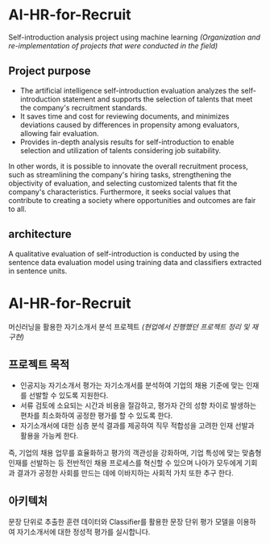 # AI-HR-for-Recruit
Self-introduction analysis project using machine learning
*(Organization and re-implementation of projects that were conducted in the field)*

## Project purpose

- The artificial intelligence self-introduction evaluation analyzes the self-introduction statement and supports the selection of talents that meet the company's recruitment standards.
- It saves time and cost for reviewing documents, and minimizes deviations caused by differences in propensity among evaluators, allowing fair evaluation.
- Provides in-depth analysis results for self-introduction to enable selection and utilization of talents considering job suitability.

In other words, it is possible to innovate the overall recruitment process, such as streamlining the company's hiring tasks, strengthening the objectivity of evaluation, and selecting customized talents that fit the company's characteristics.
Furthermore, it seeks social values ​​that contribute to creating a society where opportunities and outcomes are fair to all.

## architecture

A qualitative evaluation of self-introduction is conducted by using the sentence data evaluation model using training data and classifiers extracted in sentence units.


# AI-HR-for-Recruit
머신러닝을 활용한 자기소개서 분석 프로젝트
*(현업에서 진행했던 프로젝트 정리 및 재구현)*

## 프로젝트 목적

- 인공지능 자기소개서 평가는 자기소개서를 분석하여 기업의 채용 기준에 맞는 인재를 선발할 수 있도록 지원한다.
- 서류 검토에 소요되는 시간과 비용을 절감하고, 평가자 간의 성향 차이로 발생하는 편차를 최소화하여 공정한 평가를 할 수 있도록 한다.
- 자기소개서에 대한 심층 분석 결과를 제공하여 직무 적합성을 고려한 인재 선발과 활용을 가능케 한다.

즉, 기업의 채용 업무를 효율화하고 평가의 객관성을 강화하며, 기업 특성에 맞는 맞춤형 인재를 선발하는 등 전반적인 채용 프로세스를 혁신할 수 있으며
나아가 모두에게 기회과 결과가 공정한 사회를 만드는 데에 이바지하는 사회적 가치 또한 추구 한다.

## 아키텍처

문장 단위로 추출한 훈련 데이터와 Classifier를 활용한 문장 단위 평가 모델을 이용하여 자기소개서에 대한 정성적 평가를 실시합니다. 

